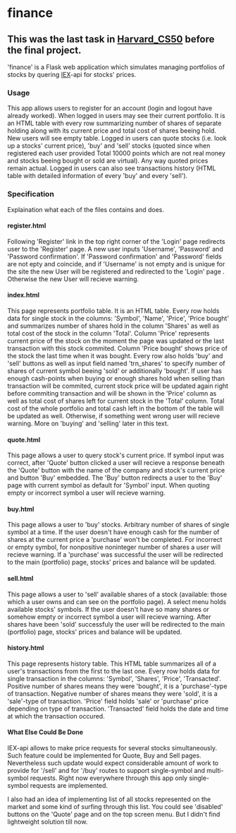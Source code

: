 # finance
## This was the last task in [Harvard_CS50](https://cs50.harvard.edu/x/2022/) before the final project.
'finance' is a Flask web application which simulates managing portfolios of stocks by quering [IEX](https://iextrading.com/developer/)-api for stocks' prices.
### Usage
This app allows users to register for an account (login and logout have already worked). When logged in users may see their current portfolio. It is an HTML table with every row summarizing number of shares of separate holding along with its current price and total cost of shares beeing hold. New users will see empty table. Logged in users can quote stocks (i.e. look up a stocks' current price), 'buy' and 'sell' stocks (quoted since when registered each user provided Total 10000 points which are not real money and stocks beeing bought or sold are virtual). Any way quoted prices remain actual. Logged in users can also see transactions history (HTML table with detailed information of every 'buy' and every 'sell').
### Specification
Explaination what each of the files contains and does.
#### register.html
Following 'Register' link in the top right corner of the 'Login' page redirects user to the 'Register' page. A new user inputs 'Username', 'Password' and 'Password confirmation'. If 'Password confirmation' and 'Password' fields are not epty and coincide, and if 'Username' is not empty and is unique for the site the new User will be registered and redirected to the 'Login' page . Otherwise the new User will recieve warning.
#### index.html
This page represents portfolio table. It is an HTML table. Every row holds data for single stock in the columns: 'Symbol', 'Name', 'Price', 'Price bought' and summarizes number of shares hold in the column 'Shares' as well as total cost of the stock in the column 'Total'. Column 'Price' represents current price of the stock on the moment the page was updated or the last transaction with this stock commited. Column 'Price bought' shows price of the stock the last time when it was bought. Every row also holds 'buy' and 'sell' buttons as well as input field named 'trn_shares' to specify number of shares of current symbol beeing 'sold' or additionally 'bought'. If user has enough cash-points when buying or enough shares hold when selling than transaction will be commited, current stock price will be updated again right before commiting transaction and will be shown in the 'Price' column as well as total cost of shares left for current stock in the 'Total' column. Total cost of the whole portfolio and total cash left in the bottom of the table will be updated as well. Otherwise, if something went wrong user will recieve warning. More on 'buying' and 'selling' later in this text.
#### quote.html
This page allows a user to query stock's current price. If symbol input was correct, after 'Quote' button clicked a user will recieve a response beneath the 'Quote' button with the name of the company and stock's current price and button 'Buy' embedded. The 'Buy' button redirects a user to the 'Buy' page with current symbol as default for 'Symbol' input. When quoting empty or incorrect symbol a user will recieve warning.
#### buy.html
This page allows a user to 'buy' stocks. Arbitrary number of shares of single symbol at a time. If the user doesn't have enough cash for the number of shares at the current price a 'purchase' won't be completed. For incorrect or empty symbol, for nonpositive noninteger number of shares a user will recieve warning. If a 'purchase' was successful the user will be redirected to the main (portfolio) page, stocks' prices and balance will be updated.
#### sell.html
This page allows a user to 'sell' available shares of a stock (available: those which a user owns and can see on the portfolio page). A select menu holds available stocks' symbols. If the user doesn't have so many shares or somehow empty or incorrect symbol a user will recieve warning. After shares have been 'sold' successfuly the user will be redirected to the main (portfolio) page, stocks' prices and balance will be updated.
#### history.html
This page represents history table. This HTML table summarizes all of a user's transactions from the first to the last one. Every row holds data for single transaction in the columns: 'Symbol', 'Shares', 'Price', 'Transacted'. Positive number of shares means they were 'bought', it is a 'purchase'-type of transaction. Negative number of shares means they were 'sold', it is a 'sale'-type of transaction. 'Price' field holds 'sale' or 'purchase' price depending on type of transaction. 'Transacted' field holds the date and time at which the transaction occured.
#### What Else Could Be Done
IEX-api allows to make price requests for several stocks simultaneously. Such feature could be implemented for Quote, Buy and Sell pages. Nevertheless such update would expect considerable amount of work to provide for '/sell' and for '/buy' routes to support single-symbol and multi-symbol requests. Right now everywhere through this app only single-symbol requests are implemented.

I also had an idea of implementing list of all stocks represented on the market and some kind of surfing through this list. You could see 'disabled' buttons on the 'Quote' page and on the top screen menu. But I didn't find lightweight solution till now.